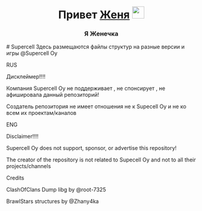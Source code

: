 <h1 align="center">Привет <a href="https://daniilshat.ru/" target="_blank">Женя</a> 
<img src="https://github.com/blackcater/blackcater/raw/main/images/Hi.gif" height="32"/></h1>
<h3 align="center">Я Женечка</h3>
# Supercell
Здесь размещаются файлы структур на разные версии и игры @Supercell Oy

RUS

Дисклеймер!!!!

Компания Supercell Oy не поддерживает , не спонсирует , не афишировала данный репозиторий!

Создатель репозитория не имеет отношения не к Supecell Oy и не ко всем их проектам/каналов 

ENG

Disclaimer!!!!

Supercell Oy does not support, sponsor, or advertise this repository!

The creator of the repository is not related to Supecell Oy and not to all their projects/channels


Credits

ClashOfClans Dump libg by @root-7325

BrawlStars structures by @Zhany4ka
